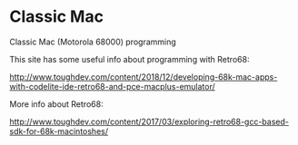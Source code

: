 # Classic Mac
Classic Mac (Motorola 68000) programming

This site has some useful info about programming with Retro68:

http://www.toughdev.com/content/2018/12/developing-68k-mac-apps-with-codelite-ide-retro68-and-pce-macplus-emulator/

More info about Retro68:

http://www.toughdev.com/content/2017/03/exploring-retro68-gcc-based-sdk-for-68k-macintoshes/
